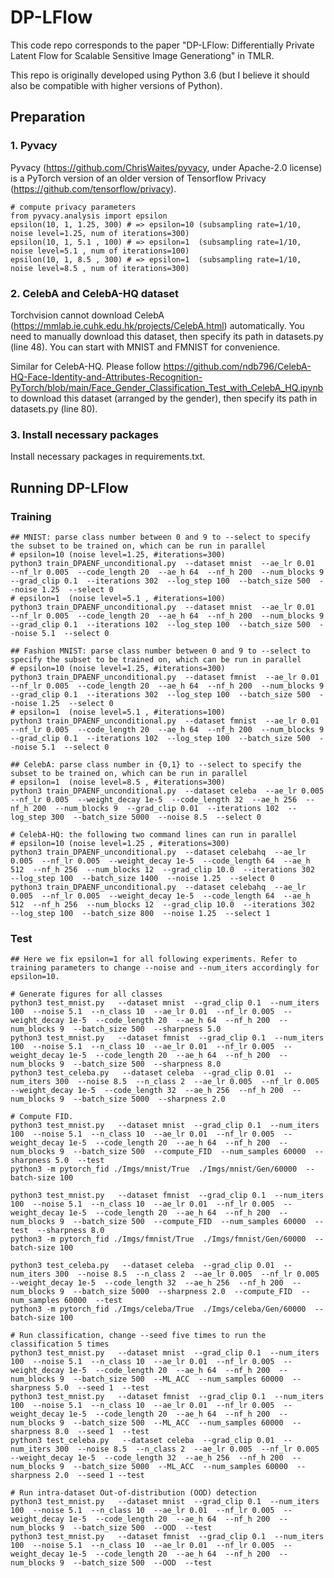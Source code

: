 # DP-LFlow

This code repo corresponds to the paper "DP-LFlow: Differentially Private Latent Flow for Scalable Sensitive Image Generationg" in TMLR.

This repo is originally developed using Python 3.6 (but I believe it should also be compatible with higher versions of Python).

## Preparation
### 1. Pyvacy
Pyvacy (https://github.com/ChrisWaites/pyvacy, under Apache-2.0 license) is a PyTorch version of an older version of Tensorflow Privacy (https://github.com/tensorflow/privacy). 
```
# compute privacy parameters
from pyvacy.analysis import epsilon
epsilon(10, 1, 1.25, 300) # => epsilon=10 (subsampling rate=1/10, noise level=1.25, num of iterations=300)
epsilon(10, 1, 5.1 , 100) # => epsilon=1  (subsampling rate=1/10, noise level=5.1 , num of iterations=100)
epsilon(10, 1, 8.5 , 300) # => epsilon=1  (subsampling rate=1/10, noise level=8.5 , num of iterations=300)
```

### 2. CelebA and CelebA-HQ dataset
Torchvision cannot download CelebA (https://mmlab.ie.cuhk.edu.hk/projects/CelebA.html) automatically. You need to manually download this dataset, then specify its path in datasets.py (line 48). You can start with MNIST and FMNIST for convenience.

Similar for CelebA-HQ. Please follow https://github.com/ndb796/CelebA-HQ-Face-Identity-and-Attributes-Recognition-PyTorch/blob/main/Face_Gender_Classification_Test_with_CelebA_HQ.ipynb to download this dataset (arranged by the gender), then specify its path in datasets.py (line 80).


### 3. Install necessary packages
Install necessary packages in requirements.txt.

## Running DP-LFlow
### Training 
```
## MNIST: parse class number between 0 and 9 to --select to specify the subset to be trained on, which can be run in parallel
# epsilon=10 (noise level=1.25, #iterations=300)
python3 train_DPAENF_unconditional.py  --dataset mnist  --ae_lr 0.01  --nf_lr 0.005  --code_length 20  --ae_h 64  --nf_h 200  --num_blocks 9  --grad_clip 0.1  --iterations 302  --log_step 100  --batch_size 500  --noise 1.25  --select 0
# epsilon=1  (noise level=5.1 , #iterations=100)
python3 train_DPAENF_unconditional.py  --dataset mnist  --ae_lr 0.01  --nf_lr 0.005  --code_length 20  --ae_h 64  --nf_h 200  --num_blocks 9  --grad_clip 0.1  --iterations 102  --log_step 100  --batch_size 500  --noise 5.1  --select 0

## Fashion MNIST: parse class number between 0 and 9 to --select to specify the subset to be trained on, which can be run in parallel
# epsilon=10 (noise level=1.25, #iterations=300)
python3 train_DPAENF_unconditional.py  --dataset fmnist  --ae_lr 0.01  --nf_lr 0.005  --code_length 20  --ae_h 64  --nf_h 200  --num_blocks 9  --grad_clip 0.1  --iterations 302  --log_step 100  --batch_size 500  --noise 1.25  --select 0
# epsilon=1  (noise level=5.1 , #iterations=100)
python3 train_DPAENF_unconditional.py  --dataset fmnist  --ae_lr 0.01  --nf_lr 0.005  --code_length 20  --ae_h 64  --nf_h 200  --num_blocks 9  --grad_clip 0.1  --iterations 102  --log_step 100  --batch_size 500  --noise 5.1  --select 0

## CelebA: parse class number in {0,1} to --select to specify the subset to be trained on, which can be run in parallel
# epsilon=1  (noise level=8.5 , #iterations=300)
python3 train_DPAENF_unconditional.py  --dataset celeba  --ae_lr 0.005  --nf_lr 0.005  --weight_decay 1e-5  --code_length 32  --ae_h 256  --nf_h 200  --num_blocks 9  --grad_clip 0.01  --iterations 102  --log_step 300  --batch_size 5000  --noise 8.5  --select 0

# CelebA-HQ: the following two command lines can run in parallel
# epsilon=10 (noise level=1.25 , #iterations=300)
python3 train_DPAENF_unconditional.py  --dataset celebahq  --ae_lr 0.005  --nf_lr 0.005  --weight_decay 1e-5  --code_length 64  --ae_h 512  --nf_h 256  --num_blocks 12  --grad_clip 10.0  --iterations 302  --log_step 100  --batch_size 1400  --noise 1.25  --select 0
python3 train_DPAENF_unconditional.py  --dataset celebahq  --ae_lr 0.005  --nf_lr 0.005  --weight_decay 1e-5  --code_length 64  --ae_h 512  --nf_h 256  --num_blocks 12  --grad_clip 10.0  --iterations 302  --log_step 100  --batch_size 800  --noise 1.25  --select 1

```

### Test 
```
## Here we fix epsilon=1 for all following experiments. Refer to training parameters to change --noise and --num_iters accordingly for epsilon=10.

# Generate figures for all classes
python3 test_mnist.py   --dataset mnist  --grad_clip 0.1  --num_iters 100  --noise 5.1  --n_class 10  --ae_lr 0.01  --nf_lr 0.005  --weight_decay 1e-5  --code_length 20  --ae_h 64  --nf_h 200  --num_blocks 9  --batch_size 500  --sharpness 5.0
python3 test_mnist.py   --dataset fmnist  --grad_clip 0.1  --num_iters 100  --noise 5.1  --n_class 10  --ae_lr 0.01  --nf_lr 0.005  --weight_decay 1e-5  --code_length 20  --ae_h 64  --nf_h 200  --num_blocks 9  --batch_size 500  --sharpness 8.0
python3 test_celeba.py   --dataset celeba  --grad_clip 0.01  --num_iters 300  --noise 8.5  --n_class 2  --ae_lr 0.005  --nf_lr 0.005  --weight_decay 1e-5  --code_length 32  --ae_h 256  --nf_h 200  --num_blocks 9  --batch_size 5000  --sharpness 2.0

# Compute FID.
python3 test_mnist.py   --dataset mnist  --grad_clip 0.1  --num_iters 100  --noise 5.1  --n_class 10  --ae_lr 0.01  --nf_lr 0.005  --weight_decay 1e-5  --code_length 20  --ae_h 64  --nf_h 200  --num_blocks 9  --batch_size 500  --compute_FID  --num_samples 60000  --sharpness 5.0  --test
python3 -m pytorch_fid ./Imgs/mnist/True  ./Imgs/mnist/Gen/60000  --batch-size 100

python3 test_mnist.py   --dataset fmnist  --grad_clip 0.1  --num_iters 100  --noise 5.1  --n_class 10  --ae_lr 0.01  --nf_lr 0.005  --weight_decay 1e-5  --code_length 20  --ae_h 64  --nf_h 200  --num_blocks 9  --batch_size 500  --compute_FID  --num_samples 60000  --test  --sharpness 8.0
python3 -m pytorch_fid ./Imgs/fmnist/True  ./Imgs/fmnist/Gen/60000  --batch-size 100

python3 test_celeba.py   --dataset celeba  --grad_clip 0.01  --num_iters 300  --noise 8.5  --n_class 2  --ae_lr 0.005  --nf_lr 0.005  --weight_decay 1e-5  --code_length 32  --ae_h 256  --nf_h 200  --num_blocks 9  --batch_size 5000  --sharpness 2.0  --compute_FID  --num_samples 60000  --test
python3 -m pytorch_fid ./Imgs/celeba/True  ./Imgs/celeba/Gen/60000  --batch-size 100

# Run classification, change --seed five times to run the classification 5 times
python3 test_mnist.py   --dataset mnist  --grad_clip 0.1  --num_iters 100  --noise 5.1  --n_class 10  --ae_lr 0.01  --nf_lr 0.005  --weight_decay 1e-5  --code_length 20  --ae_h 64  --nf_h 200  --num_blocks 9  --batch_size 500  --ML_ACC  --num_samples 60000  --sharpness 5.0  --seed 1  --test
python3 test_mnist.py   --dataset fmnist  --grad_clip 0.1  --num_iters 100  --noise 5.1  --n_class 10  --ae_lr 0.01  --nf_lr 0.005  --weight_decay 1e-5  --code_length 20  --ae_h 64  --nf_h 200  --num_blocks 9  --batch_size 500  --ML_ACC  --num_samples 60000  --sharpness 8.0  --seed 1  --test
python3 test_celeba.py   --dataset celeba  --grad_clip 0.01  --num_iters 300  --noise 8.5  --n_class 2  --ae_lr 0.005  --nf_lr 0.005  --weight_decay 1e-5  --code_length 32  --ae_h 256  --nf_h 200  --num_blocks 9  --batch_size 5000  --ML_ACC  --num_samples 60000  --sharpness 2.0  --seed 1 --test  

# Run intra-dataset Out-of-distribution (OOD) detection
python3 test_mnist.py   --dataset mnist  --grad_clip 0.1  --num_iters 100  --noise 5.1  --n_class 10  --ae_lr 0.01  --nf_lr 0.005  --weight_decay 1e-5  --code_length 20  --ae_h 64  --nf_h 200  --num_blocks 9  --batch_size 500  --OOD  --test
python3 test_mnist.py   --dataset fmnist  --grad_clip 0.1  --num_iters 100  --noise 5.1  --n_class 10  --ae_lr 0.01  --nf_lr 0.005  --weight_decay 1e-5  --code_length 20  --ae_h 64  --nf_h 200  --num_blocks 9  --batch_size 500  --OOD  --test
